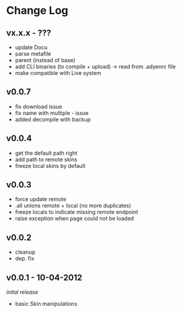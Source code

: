 # Change Log

## vx.x.x - ???
  * update Docu
  * parse metafile
  * parent (instead of base)
  * add CLI binaries (to compile + upload) -> read from .adyenrc file
  * make compatible with Live system

## v0.0.7
  * fix download issue
  * fix name with multiple - issue
  * added decompile with backup

## v0.0.4
  * get the default path right
  * add path to remote skins
  * freeze local skins by default

## v0.0.3
  * force update remote
  * .all unions remote + local (no more duplicates)
  * freeze locals to indicate missing remote endpoint
  * raise exception when page could not be loaded

## v0.0.2
  * cleanup
  * dep. fix

## v0.0.1 - 10-04-2012
  _inital release_

  * basic Skin manipulations
